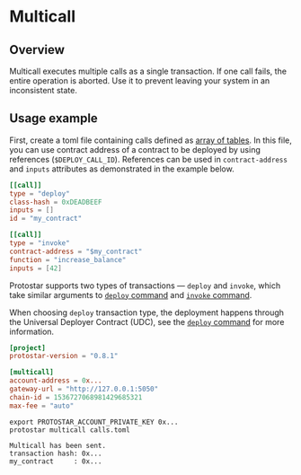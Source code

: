 # Multicall

## Overview
Multicall executes multiple calls as a single transaction. If one call fails, the entire operation is aborted. Use it to prevent leaving your system in an inconsistent state. 


## Usage example

First, create a toml file containing calls defined as [array of tables](https://toml.io/en/v1.0.0#array-of-tables).
In this file, you can use contract address of a contract to be deployed by using references (`$DEPLOY_CALL_ID`).
References can be used in `contract-address` and `inputs` attributes as demonstrated in the example below.

```toml title="calls.toml"
[[call]]
type = "deploy"
class-hash = 0xDEADBEEF
inputs = []
id = "my_contract"

[[call]]
type = "invoke"
contract-address = "$my_contract"
function = "increase_balance"
inputs = [42]
```


Protostar supports two types of transactions — `deploy` and `invoke`, which take similar arguments to [`deploy` command](/docs/cli-reference#deploy) and [`invoke` command](/docs/cli-reference#invoke).

When choosing `deploy` transaction type, the deployment happens through the Universal Deployer Contract (UDC), see the [`deploy` command](/docs/cli-reference#deploy) for more information.


```toml title="protostar.toml"
[project]
protostar-version = "0.8.1"

[multicall]
account-address = 0x...
gateway-url = "http://127.0.0.1:5050"
chain-id = 1536727068981429685321
max-fee = "auto"
```

```shell title="Calling multicall"
export PROTOSTAR_ACCOUNT_PRIVATE_KEY 0x...
protostar multicall calls.toml
```

```shell title="Protostar shows transaction hash and addresses of deployed contracts"
Multicall has been sent.
transaction hash: 0x...
my_contract     : 0x...
```
